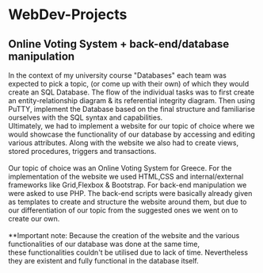 # WebDev-Projects
<h2> Online Voting System + back-end/database manipulation </h2>

In the context of my university course "Databases" each team was expected to pick a topic, (or come up with their own) of which
they would create an SQL Database. The flow of the individual tasks was to first create an entity-relationship diagram & its referential integrity diagram. 
Then using PuTTY, implement the Database based on the final structure and familiarise ourselves with the SQL syntax and capabilities.  
Ultimately, we had to implement a website for our topic of choice where we would showcase the functionality of our database by accessing
and editing various attributes. Along with the website we also had to create views, stored procedures, triggers and transactions. <br>
<br>
Our topic of choice was an Online Voting System for Greece. For the implementation of the website we used HTML,CSS and internal/external frameworks
like Grid,Flexbox & Bootstrap. For back-end manipulation we were asked to use PHP. The back-end scripts were basically already given as templates to create
and structure the website around them, but due to our differentiation of our topic from the suggested ones we went on to create our own. <br>
<br>
**Important note: Because the creation of the website and the various functionalities of our database was done at the same time, <br>
these functionalities couldn't be utilised due to lack of time. Nevertheless they are existent and fully functional in the database itself. <br>
<br>
